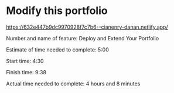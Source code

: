 # Modify this portfolio

https://632e447b9dc9970928f7c7b6--cianenry-danan.netlify.app/

Number and name of feature: Deploy and Extend Your Portfolio

Estimate of time needed to complete: 5:00

Start time: 4:30

Finish time: 9:38

Actual time needed to complete: 4 hours and 8 minutes
